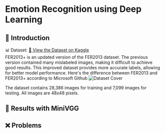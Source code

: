 # Emotion Recognition using Deep Learning
## 📖 Introduction

📊 Dataset: [🔗 View the Dataset on Kaggle](https://www.kaggle.com/datasets/subhaditya/fer2013plus/data)<br>
FER2013+ is an updated version of the FER2013 dataset. The previous version contained many mislabeled images, making it difficult to achieve good results. This improved dataset provides more accurate labels, allowing for better model performance.
Here's the difference between FER2013 and FER2013+ according to Microsoft Github
![Dataset Cover]() 

The dataset contains 28,386 images for training and 7,099 images for testing. All images are 48x48 pixels.

## 🧠 Results with MiniVGG

## ❌ Problems
